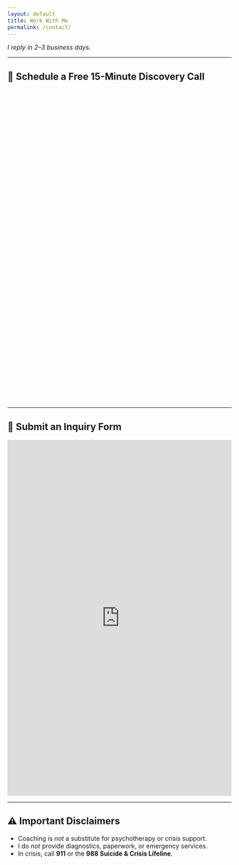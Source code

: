 ```yaml
---
layout: default
title: Work With Me
permalink: /contact/
---
```


_I reply in 2–3 business days._

---

## 📅 Schedule a Free 15-Minute Discovery Call

<!-- Calendly inline widget begin -->
<div class="calendly-inline-widget" data-url="https://calendly.com/samuelmarsan?hide_landing_page_details=1&hide_gdpr_banner=1" style="min-width:320px;height:700px;"></div>
<script type="text/javascript" src="https://assets.calendly.com/assets/external/widget.js" async></script>
<!-- Calendly inline widget end -->

---

## 📝 Submit an Inquiry Form

<div class="form-container">
  <iframe
    src="https://tally.so/embed/wz5rYZ?alignLeft=1&hideTitle=1&transparentBackground=1&dynamicHeight=1"
    width="100%"
    height="800"
    frameborder="0"
    loading="lazy"
    allowtransparency="true">
  </iframe>
  <script src="https://tally.so/widgets/embed.js"></script>
</div>

---

## ⚠️ Important Disclaimers

- Coaching is *not* a substitute for psychotherapy or crisis support.  
- I do *not* provide diagnostics, paperwork, or emergency services.  
- In crisis, call **911** or the **988 Suicide & Crisis Lifeline**.
